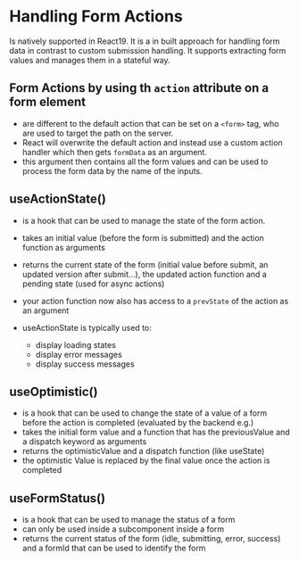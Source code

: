 # Handling Form Actions

Is natively supported in React19. It is a in built approach for handling form data in contrast to custom submission handling.
It supports extracting form values and manages them in a stateful way.

## Form Actions by using th `action` attribute on a form element
- are different to the default action that can be set on a `<form>` tag, who are used to target the path on the server.
- React will overwrite the default action and instead use a custom action handler which then gets `formData` as an argument.
- this argument then contains all the form values and can be used to process the form data by the name of the inputs.


## useActionState()
- is a hook that can be used to manage the state of the form action.
- takes an initial value (before the form is submitted) and the action function as arguments
- returns the current state of the form (initial value before submit, an updated version after submit...), the updated action function and a pending state (used for async actions)
- your action function now also has access to a ``prevState`` of the action as an argument


- useActionState is typically used to:
  - display loading states
  - display error messages
  - display success messages

## useOptimistic()
- is a hook that can be used to change the state of a value of a form before the action is completed (evaluated by the backend e.g.)
- takes the initial form value and a function that has the previousValue and a dispatch keyword as arguments
- returns the optimisticValue and a dispatch function (like useState)
- the optimistic Value is replaced by the final value once the action is completed

## useFormStatus()
- is a hook that can be used to manage the status of a form
- can only be used inside a subcomponent inside a form
- returns the current status of the form (idle, submitting, error, success) and a formId that can be used to identify the form